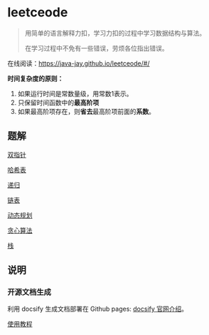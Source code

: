 # leetceode

> 用简单的语言解释力扣，学习力扣的过程中学习数据结构与算法。
>
> 在学习过程中不免有一些错误，劳烦各位指出错误。

在线阅读：https://java-jay.github.io/leetceode/#/

**时间复杂度的原则：**

1. 如果运行时间是常数量级，用常数1表示。
2. 只保留时间函数中的**最高阶项**
3. 如果最高阶项存在，则**省去**最高阶项前面的**系数**。

## 题解

[双指针](/题解/双指针.md)

[哈希表](/题解/哈希表.md)

[递归](/题解/递归.md)

[链表](/题解/链表.md)

[动态规划](/题解/动态规划.md)

[贪心算法](/题解/贪心算法.md)

[栈](/题解/栈.md)

## 说明

### 开源文档生成

利用 docsify 生成文档部署在 Github pages: [docsify 官网介绍](https://docsify.js.org/#/)。

[使用教程](https://www.jianshu.com/p/88e70f32b049)